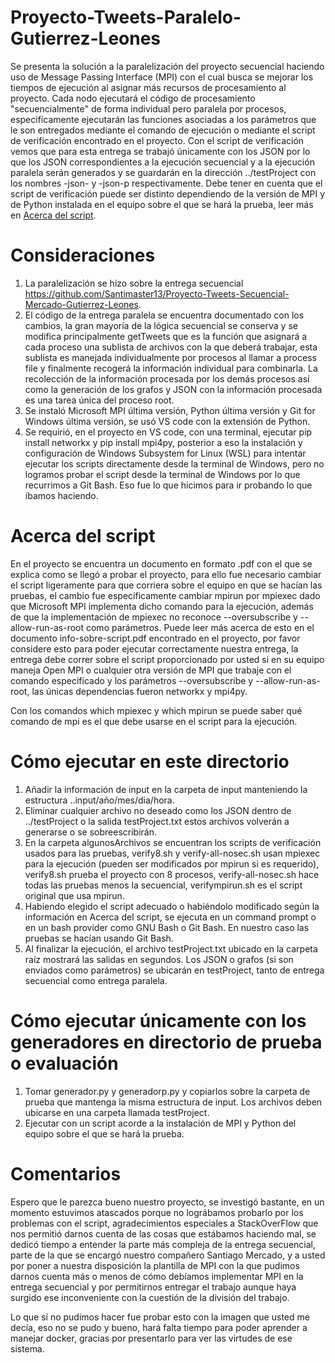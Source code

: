 # Proyecto-Tweets-Paralelo-Gutierrez-Leones
Se presenta la solución a la paralelización del proyecto secuencial haciendo uso de Message Passing Interface (MPI) con el cual busca se mejorar los tiempos de ejecución al asignar más recursos de procesamiento al proyecto. Cada nodo ejecutará el código de procesamiento "secuencialmente" de forma individual pero paralela por procesos, especifícamente ejecutarán las funciones asociadas a los parámetros que le son entregados mediante el comando de ejecución o mediante el script de verificación encontrado en el proyecto. Con el script de verificación vemos que para esta entrega se trabajó únicamente con los JSON por lo que los JSON correspondientes a la ejecución secuencial y a la ejecución paralela serán generados y se guardarán en la dirección ../testProject con los nombres -json- y -json-p respectivamente. Debe tener en cuenta que el script de verificación puede ser distinto dependiendo de la versión de MPI y de Python instalada en el equipo sobre el que se hará la prueba, leer más en [Acerca del script](https://github.com/Catbaster/Proyecto-Tweets-Paralelo-Gutierrez-Leones/tree/main#acerca-del-script). 

# Consideraciones
1. La paralelización se hizo sobre la entrega secuencial https://github.com/Santimaster13/Proyecto-Tweets-Secuencial-Mercado-Gutierrez-Leones.
2. El código de la entrega paralela se encuentra documentado con los cambios, la gran mayoría de la lógica secuencial se conserva y se modifica principalmente getTweets que es la función que asignará a cada proceso una sublista de archivos con la que deberá trabajar, esta sublista es manejada individualmente por procesos al llamar a process file y finalmente recogerá la información individual para combinarla. La recolección de la información procesada por los demás procesos así como la generación de los grafos y JSON con la información procesada es una tarea única del proceso root.
3. Se instaló Microsoft MPI última versión, Python última versión y Git for Windows última versión, se usó VS code con la extensión de Python.
4. Se requirió, en el proyecto en VS code, con una terminal, ejecutar pip install networkx y pip install mpi4py, posterior a eso la instalación y configuración de Windows Subsystem for Linux (WSL) para intentar ejecutar los scripts directamente desde la terminal de Windows, pero no logramos probar el script desde la terminal de Windows por lo que recurrimos a Git Bash. Eso fue lo que hicimos para ir probando lo que íbamos haciendo.

# Acerca del script
En el proyecto se encuentra un documento en formato .pdf con el que se explica como se llegó a probar el proyecto, para ello fue necesario cambiar el script ligeramente para que corriera sobre el equipo en que se hacían las pruebas, el cambio fue específicamente cambiar mpirun por mpiexec dado que Microsoft MPI implementa dicho comando para la ejecución, además de que la implementación de mpiexec no reconoce --oversubscribe y --allow-run-as-root como parámetros. Puede leer más acerca de esto en el documento info-sobre-script.pdf encontrado en el proyecto, por favor considere esto para poder ejecutar correctamente nuestra entrega, la entrega debe correr sobre el script proporcionado por usted si en su equipo maneja Open MPI o cualquier otra versión de MPI que trabaje con el comando especificado y los parámetros --oversubscribe y --allow-run-as-root, las únicas dependencias fueron networkx y mpi4py.

Con los comandos which mpiexec y which mpirun se puede saber qué comando de mpi es el que debe usarse en el script para la ejecución.

# Cómo ejecutar en este directorio
1. Añadir la información de input en la carpeta de input manteniendo la estructura ..input/año/mes/dia/hora.
2. Eliminar cualquier archivo no deseado como los JSON dentro de ../testProject o la salida testProject.txt estos archivos volverán a generarse o se sobreescribirán.
3. En la carpeta algunosArchivos se encuentran los scripts de verificación usados para las pruebas, verify8.sh y verify-all-nosec.sh usan mpiexec para la ejecución (pueden ser modificados por mpirun si es requerido), verify8.sh prueba el proyecto con 8 procesos, verify-all-nosec.sh hace todas las pruebas menos la secuencial, verifympirun.sh es el script original que usa mpirun.
4. Habiendo elegido el script adecuado o habiéndolo modificado según la información en Acerca del script, se ejecuta en un command prompt o en un bash provider como GNU Bash o Git Bash. En nuestro caso las pruebas se hacían usando Git Bash.
5. Al finalizar la ejecución, el archivo testProject.txt ubicado en la carpeta raíz mostrará las salidas en segundos. Los JSON o grafos (si son enviados como parámetros) se ubicarán en testProject, tanto de entrega secuencial como entrega paralela.

# Cómo ejecutar únicamente con los generadores en directorio de prueba o evaluación
1. Tomar generador.py y generadorp.py y copiarlos sobre la carpeta de prueba que mantenga la misma estructura de input. Los archivos deben ubicarse en una carpeta llamada testProject.
2. Ejecutar con un script acorde a la instalación de MPI y Python del equipo sobre el que se hará la prueba.

# Comentarios
Espero que le parezca bueno nuestro proyecto, se investigó bastante, en un momento estuvimos atascados porque no lográbamos probarlo por los problemas con el script, agradecimientos especiales a StackOverFlow que nos permitió darnos cuenta de las cosas que estábamos haciendo mal, se dedicó tiempo a entender la parte más compleja de la entrega secuencial, parte de la que se encargó nuestro compañero Santiago Mercado, y a usted por poner a nuestra disposición la plantilla de MPI con la que pudimos darnos cuenta más o menos de cómo debíamos implementar MPI en la entrega secuencial y por permitirnos entregar el trabajo aunque haya surgido ese inconveniente con la cuestión de la división del trabajo.

Lo que sí no pudimos hacer fue probar esto con la imagen que usted me decía, eso no se pudo y bueno, hará falta tiempo para poder aprender a manejar docker, gracias por presentarlo para ver las virtudes de ese sistema.
